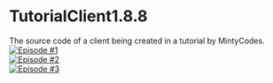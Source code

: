 # TutorialClient1.8.8
The source code of a client being created in a tutorial by MintyCodes.<br>
[![Episode #1](http://mintyplays.com/mintycodes/thumbnail1.png)](https://www.youtube.com/watch?v=OOrVK6s1wrM)<br>
[![Episode #2](http://mintyplays.com/mintycodes/thumbnail2.png)](https://www.youtube.com/watch?v=RPWnwrbIRzw)<br>
[![Episode #3](http://mintyplays.com/mintycodes/thumbnail3.png)](http://mintyplays.com/mintycodes/not-uploaded)
